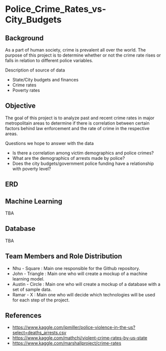 # Police_Crime_Rates_vs-City_Budgets
## Background 
As a part of human society, crime is prevalent all over the world. The purpose of this project is to determine whether or not the crime rate rises or falls in relation to different police variables.

Description of source of data 
- State/City budgets and finances
- Crime rates
- Poverty rates

## Objective
The goal of this project is to analyze past and recent crime rates in major metropolitain areas to determine if there is correlation between certain factors behind law enforcement and the rate of crime in the respective areas.

Questions we hope to answer with the data
- Is there a correlation among victim demographics and police crimes? 
- What are the demographics of arrests made by police? 
- Does the city budgets/government police funding have a relationship with poverty level?

## ERD

## Machine Learning
TBA

## Database
TBA

## Team Members and Role Distribution

* Nhu - Square : Main one responsible for the Github repository.
* John - Triangle : Main one who will create a mockup of a machine learning model.
* Austin - Circle : Main one who will create a mockup of a database with a set of sample data. 
* Ramar - X : Main one who will decide which technologies will be used for each step of the project.



## References 
- https://www.kaggle.com/jpmiller/police-violence-in-the-us?select=deaths_arrests.csv
- https://www.kaggle.com/mathchi/violent-crime-rates-by-us-state
- https://www.kaggle.com/marshallproject/crime-rates
